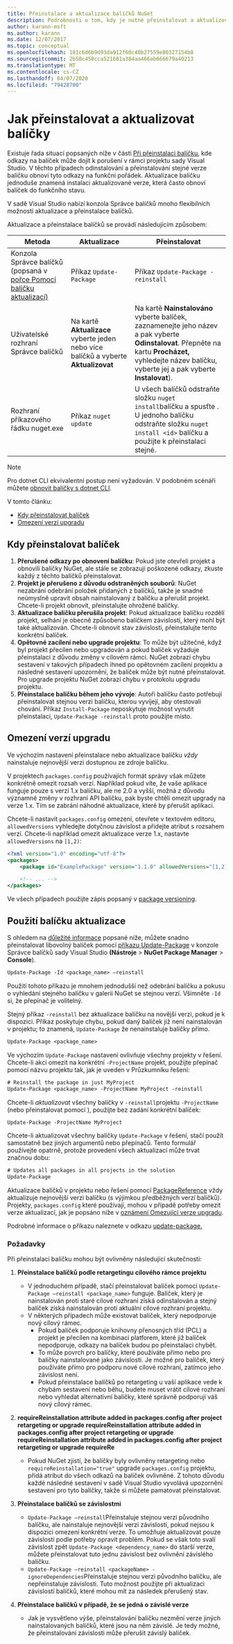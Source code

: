 ```yaml
---
title: Přeinstalace a aktualizace balíčků NuGet
description: Podrobnosti o tom, kdy je nutné přeinstalovat a aktualizovat balíčky, jako u nefunkčních odkazů na balíčky v sadě Visual Studio.
author: karann-msft
ms.author: karann
ms.date: 12/07/2017
ms.topic: conceptual
ms.openlocfilehash: 101c6d6b9d93da912f60c40b27559e80327154b8
ms.sourcegitcommit: 2b50c450cca521681a384aa466ab666679a40213
ms.translationtype: MT
ms.contentlocale: cs-CZ
ms.lasthandoff: 04/07/2020
ms.locfileid: "79428700"
---
```

# <a name="how-to-reinstall-and-update-packages"></a>Jak přeinstalovat a aktualizovat balíčky

Existuje řada situací popsaných níže v části [Při přeinstalaci balíčku](#when-to-reinstall-a-package), kde odkazy na balíček může dojít k porušení v rámci projektu sady Visual Studio. V těchto případech odinstalování a přeinstalování stejné verze balíčku obnoví tyto odkazy na funkční pořádek. Aktualizace balíčku jednoduše znamená instalaci aktualizované verze, která často obnoví balíček do funkčního stavu.

V sadě Visual Studio nabízí konzola Správce balíčků mnoho flexibilních možností aktualizace a přeinstalace balíčků.

Aktualizace a přeinstalace balíčků se provádí následujícím způsobem:

| Metoda | Aktualizace | Přeinstalovat |
| --- | --- | --- |
| Konzola Správce balíčků (popsaná v [pořce Pomocí balíčku aktualizací)](#using-update-package) | Příkaz `Update-Package` | Příkaz `Update-Package -reinstall` |
| Uživatelské rozhraní Správce balíčků | Na kartě **Aktualizace** vyberte jeden nebo více balíčků a vyberte **Aktualizovat** | Na kartě **Nainstalováno** vyberte balíček, zaznamenejte jeho název a pak vyberte **Odinstalovat**. Přepněte na kartu **Procházet,** vyhledejte název balíčku, vyberte jej a pak vyberte **Instalovat**). |
| Rozhraní příkazového řádku nuget.exe | Příkaz `nuget update` | U všech balíčků odstraňte složku `nuget install`balíčku a spusťte . U jednoho balíčku odstraňte složku `nuget install <id>` balíčku a použijte k přeinstalaci stejné. |

> [!NOTE]
> Pro dotnet CLI ekvivalentní postup není vyžadován. V podobném scénáři můžete [obnovit balíčky s dotnet CLI](package-restore.md#restore-using-the-dotnet-cli).

V tomto článku:

- [Kdy přeinstalovat balíček](#when-to-reinstall-a-package)
- [Omezení verzí upgradu](#constraining-upgrade-versions)

## <a name="when-to-reinstall-a-package"></a>Kdy přeinstalovat balíček

1. **Přerušené odkazy po obnovení balíčku**: Pokud jste otevřeli projekt a obnovili balíčky NuGet, ale stále se zobrazují poškozené odkazy, zkuste každý z těchto balíčků přeinstalovat.
1. **Projekt je přerušeno z důvodu odstraněných souborů**: NuGet nezabrání odebrání položek přidaných z balíčků, takže je snadné neúmyslně upravit obsah nainstalovaný z balíčku a přerušit projekt. Chcete-li projekt obnovit, přeinstalujte ohrožené balíčky.
1. **Aktualizace balíčku přerušila projekt**: Pokud aktualizace balíčku rozdělí projekt, selhání je obecně způsobeno balíčkem závislostí, který mohl být také aktualizován. Chcete-li obnovit stav závislosti, přeinstalujte tento konkrétní balíček.
1. **Opětovné zacílení nebo upgrade projektu**: To může být užitečné, když byl projekt přecílen nebo upgradován a pokud balíček vyžaduje přeinstalaci z důvodu změny v cílovém rámci. NuGet zobrazí chybu sestavení v takových případech ihned po opětovném zacílení projektu a následné sestavení upozornění, že balíček může být nutné přeinstalovat. Pro upgrade projektu NuGet zobrazí chybu v protokolu upgradu projektu.
1. **Přeinstalace balíčku během jeho vývoje**: Autoři balíčku často potřebují přeinstalovat stejnou verzi balíčku, kterou vyvíjejí, aby otestovali chování. Příkaz `Install-Package` neposkytuje možnost vynutit přeinstalaci, `Update-Package -reinstall` proto použijte místo.

## <a name="constraining-upgrade-versions"></a>Omezení verzí upgradu

Ve výchozím nastavení přeinstalace nebo aktualizace balíčku *vždy* nainstaluje nejnovější verzi dostupnou ze zdroje balíčku.

V projektech `packages.config` používajích formát správy však můžete konkrétně omezit rozsah verzí. Například pokud víte, že vaše aplikace funguje pouze s verzí 1.x balíčku, ale ne 2.0 a vyšší, možná z důvodu významné změny v rozhraní API balíčku, pak byste chtěli omezit upgrady na verze 1.x. Tím se zabrání náhodné aktualizace, které by přerušit aplikaci.

Chcete-li nastavit `packages.config` omezení, otevřete v textovém editoru, `allowedVersions` vyhledejte dotyčnou závislost a přidejte atribut s rozsahem verzí. Chcete-li například omezit aktualizace verze 1.x, nastavte `allowedVersions` na `[1,2)`:

```xml
<?xml version="1.0" encoding="utf-8"?>
<packages>
    <package id="ExamplePackage" version="1.1.0" allowedVersions="[1,2)" />

    <!-- ... -->
</packages>
```

Ve všech případech použijte zápis popsaný v [package versioning](../concepts/package-versioning.md#version-ranges).

## <a name="using-update-package"></a>Použití balíčku aktualizace

S ohledem na [důležité informace](#considerations) popsané níže, můžete snadno přeinstalovat libovolný balíček pomocí [příkazu Update-Package](../reference/ps-reference/ps-ref-update-package.md) v konzole Správce balíčků sady Visual Studio **(Nástroje** > **NuGet Package Manager** > **Console**).

```ps
Update-Package -Id <package_name> –reinstall
```

Použití tohoto příkazu je mnohem jednodušší než odebrání balíčku a pokusu o vyhledání stejného balíčku v galerii NuGet se stejnou verzí. Všimněte `-Id` si, že přepínač je volitelný.

Stejný příkaz `-reinstall` bez aktualizace balíčku na novější verzi, pokud je k dispozici. Příkaz poskytuje chybu, pokud daný balíček již není nainstalován v projektu; to znamená, `Update-Package` že nenainstaluje balíčky přímo.

```ps
Update-Package <package_name>
```

Ve výchozím `Update-Package` nastavení ovlivňuje všechny projekty v řešení. Chcete-li akci omezit na konkrétní `-ProjectName` projekt, použijte přepínač pomocí názvu projektu tak, jak je uveden v Průzkumníku řešení:

```ps
# Reinstall the package in just MyProject
Update-Package <package_name> -ProjectName MyProject -reinstall
```

Chcete-li *aktualizovat* všechny balíčky v `-reinstall`projektu `-ProjectName` (nebo přeinstalovat pomocí ), použijte bez zadání konkrétní balíček:

```ps
Update-Package -ProjectName MyProject
```

Chcete-li aktualizovat všechny balíčky `Update-Package` v řešení, stačí použít samostatně bez jiných argumentů nebo přepínačů. Tento formulář používejte opatrně, protože provedení všech aktualizací může trvat značnou dobu:

```ps
# Updates all packages in all projects in the solution
Update-Package 
```

Aktualizace balíčků v projektu nebo řešení pomocí [PackageReference](../Consume-Packages/Package-References-in-Project-Files.md) vždy aktualizuje nejnovější verzi balíčku (s výjimkou předběžných verzí balíčků). Projekty, `packages.config` které používají, mohou v případě potřeby omezit verze aktualizací, jak je popsáno níže v [oznámení Omezující verze upgradu](#constraining-upgrade-versions).

Podrobné informace o příkazu naleznete v odkazu [update-package.](../reference/ps-reference/ps-ref-update-package.md)

### <a name="considerations"></a>Požadavky

Při přeinstalaci balíčku mohou být ovlivněny následující skutečnosti:

1. **Přeinstalace balíčků podle retargetingu cílového rámce projektu**
    - V jednoduchém případě, stačí přeinstalovat balíček pomocí `Update-Package –reinstall <package_name>` funguje. Balíček, který je nainstalován proti staré cílové rozhraní získá odinstalován a stejný balíček získá nainstalován proti aktuální cílové rozhraní projektu.
    - V některých případech může existovat balíček, který nepodporuje nový cílový rámec.
        - Pokud balíček podporuje knihovny přenosných tříd (PCL) a projekt je přecílen na kombinaci platforem, které již balíček nepodporuje, odkazy na balíček budou po přeinstalaci chybět.
        - To může povrch pro balíčky, které používáte přímo nebo pro balíčky nainstalované jako závislosti. Je možné pro balíček, který používáte přímo pro podporu nové cílové rozhraní, zatímco jeho závislost není.
        - Pokud přeinstalace balíčků po retargeting u vaší aplikace vede k chybám sestavení nebo běhu, budete muset vrátit cílové rozhraní nebo vyhledat alternativní balíčky, které správně podporují váš nový cílový rámec.

1. **requireReinstallation attribute added in packages.config after project retargeting or upgrade requireReinstallation attribute added in packages.config after project retargeting or upgrade requireReinstallation attribute added in packages.config after project retargeting or upgrade requireRe**
    - Pokud NuGet zjistí, že balíčky byly ovlivněny retargeting nebo `requireReinstallation="true"` upgrade `packages.config` projektu, přidá atribut do všech odkazů na balíček ovlivněné. Z tohoto důvodu každé následné sestavení v sadě Visual Studio vyvolává upozornění sestavení pro tyto balíčky, takže si můžete pamatovat přeinstalovat.

1. **Přeinstalace balíčků se závislostmi**
    - `Update-Package –reinstall`Přeinstaluje stejnou verzi původního balíčku, ale nainstaluje nejnovější verzi závislostí, pokud nejsou k dispozici omezení konkrétní verze. To umožňuje aktualizovat pouze závislosti podle potřeby opravit problém. Pokud se však toto svalí závislost zpět `Update-Package <dependency_name>` do starší verze, můžete přeinstalovat tuto jednu závislost bez ovlivnění závislého balíčku.
    - `Update-Package –reinstall <packageName> -ignoreDependencies`Přeinstaluje stejnou verzi původního balíčku, ale nepřeinstaluje závislosti. Tuto možnost použijte při aktualizaci závislostí balíčků, které mohou mít za následek přerušený stav.

1. **Přeinstalace balíčků v případě, že se jedná o závislé verze**
    - Jak je vysvětleno výše, přeinstalování balíčku nezmění verze jiných nainstalovaných balíčků, které jsou na něm závislé. Je tedy možné, že přeinstalování závislosti může přerušit závislý balíček.
